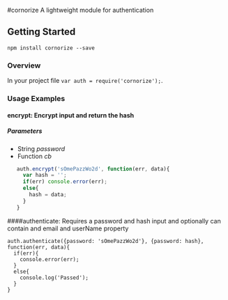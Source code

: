 #cornorize
A lightweight module for authentication
## Getting Started

```shell
npm install cornorize --save
```

### Overview
In your project file `var auth = require('cornorize');`.

### Usage Examples
#### encrypt: Encrypt input and return the hash
##### Parameters
- String *password*
- Function *cb*

```javascript
   auth.encrypt('sOmePazzWo2d', function(err, data){
     var hash = '';
     if(err) console.error(err);
     else{
       hash = data;
     }
   }
```

####authenticate: Requires a password and hash input and optionally can contain and email and userName property

    auth.authenticate({password: 'sOmePazzWo2d'}, {password: hash}, function(err, data){
      if(err){
        console.error(err);
      }
      else{
        console.log('Passed');
      }
    }

